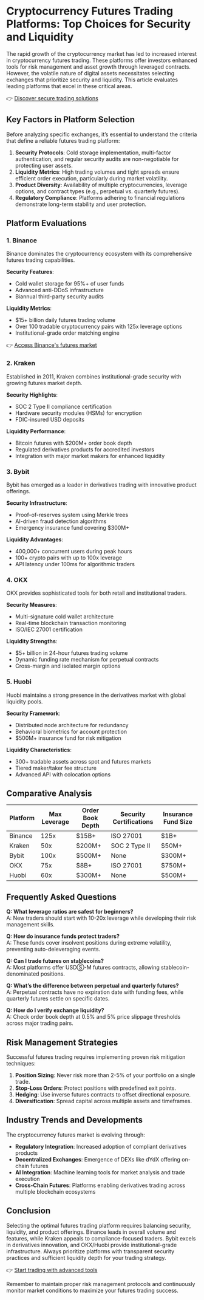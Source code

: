 # Cryptocurrency Futures Trading Platforms: Top Choices for Security and Liquidity  

The rapid growth of the cryptocurrency market has led to increased interest in cryptocurrency futures trading. These platforms offer investors enhanced tools for risk management and asset growth through leveraged contracts. However, the volatile nature of digital assets necessitates selecting exchanges that prioritize security and liquidity. This article evaluates leading platforms that excel in these critical areas.  

👉 [Discover secure trading solutions](https://bit.ly/okx-bonus)  

## Key Factors in Platform Selection  

Before analyzing specific exchanges, it’s essential to understand the criteria that define a reliable futures trading platform:  

1. **Security Protocols**: Cold storage implementation, multi-factor authentication, and regular security audits are non-negotiable for protecting user assets.  
2. **Liquidity Metrics**: High trading volumes and tight spreads ensure efficient order execution, particularly during market volatility.  
3. **Product Diversity**: Availability of multiple cryptocurrencies, leverage options, and contract types (e.g., perpetual vs. quarterly futures).  
4. **Regulatory Compliance**: Platforms adhering to financial regulations demonstrate long-term stability and user protection.  

## Platform Evaluations  

### 1. Binance  

Binance dominates the cryptocurrency ecosystem with its comprehensive futures trading capabilities.  

**Security Features**:  
- Cold wallet storage for 95%+ of user funds  
- Advanced anti-DDoS infrastructure  
- Biannual third-party security audits  

**Liquidity Metrics**:  
- $15+ billion daily futures trading volume  
- Over 100 tradable cryptocurrency pairs with 125x leverage options  
- Institutional-grade order matching engine  

👉 [Access Binance's futures market](https://bit.ly/okx-bonus)  

### 2. Kraken  

Established in 2011, Kraken combines institutional-grade security with growing futures market depth.  

**Security Highlights**:  
- SOC 2 Type II compliance certification  
- Hardware security modules (HSMs) for encryption  
- FDIC-insured USD deposits  

**Liquidity Performance**:  
- Bitcoin futures with $200M+ order book depth  
- Regulated derivatives products for accredited investors  
- Integration with major market makers for enhanced liquidity  

### 3. Bybit  

Bybit has emerged as a leader in derivatives trading with innovative product offerings.  

**Security Infrastructure**:  
- Proof-of-reserves system using Merkle trees  
- AI-driven fraud detection algorithms  
- Emergency insurance fund covering $300M+  

**Liquidity Advantages**:  
- 400,000+ concurrent users during peak hours  
- 100+ crypto pairs with up to 100x leverage  
- API latency under 100ms for algorithmic traders  

### 4. OKX  

OKX provides sophisticated tools for both retail and institutional traders.  

**Security Measures**:  
- Multi-signature cold wallet architecture  
- Real-time blockchain transaction monitoring  
- ISO/IEC 27001 certification  

**Liquidity Strengths**:  
- $5+ billion in 24-hour futures trading volume  
- Dynamic funding rate mechanism for perpetual contracts  
- Cross-margin and isolated margin options  

### 5. Huobi  

Huobi maintains a strong presence in the derivatives market with global liquidity pools.  

**Security Framework**:  
- Distributed node architecture for redundancy  
- Behavioral biometrics for account protection  
- $500M+ insurance fund for risk mitigation  

**Liquidity Characteristics**:  
- 300+ tradable assets across spot and futures markets  
- Tiered maker/taker fee structure  
- Advanced API with colocation options  

## Comparative Analysis  

| Platform   | Max Leverage | Order Book Depth | Security Certifications | Insurance Fund Size |  
|------------|--------------|------------------|--------------------------|---------------------|  
| Binance    | 125x         | $15B+            | ISO 27001               | $1B+                |  
| Kraken     | 50x          | $200M+           | SOC 2 Type II           | $50M+               |  
| Bybit      | 100x         | $500M+           | None                    | $300M+              |  
| OKX        | 75x          | $8B+             | ISO 27001               | $750M+              |  
| Huobi      | 60x          | $300M+           | None                    | $500M+              |  

## Frequently Asked Questions  

**Q: What leverage ratios are safest for beginners?**  
A: New traders should start with 10-20x leverage while developing their risk management skills.  

**Q: How do insurance funds protect traders?**  
A: These funds cover insolvent positions during extreme volatility, preventing auto-deleveraging events.  

**Q: Can I trade futures on stablecoins?**  
A: Most platforms offer USDⓈ-M futures contracts, allowing stablecoin-denominated positions.  

**Q: What’s the difference between perpetual and quarterly futures?**  
A: Perpetual contracts have no expiration date with funding fees, while quarterly futures settle on specific dates.  

**Q: How do I verify exchange liquidity?**  
A: Check order book depth at 0.5% and 5% price slippage thresholds across major trading pairs.  

## Risk Management Strategies  

Successful futures trading requires implementing proven risk mitigation techniques:  

1. **Position Sizing**: Never risk more than 2-5% of your portfolio on a single trade.  
2. **Stop-Loss Orders**: Protect positions with predefined exit points.  
3. **Hedging**: Use inverse futures contracts to offset directional exposure.  
4. **Diversification**: Spread capital across multiple assets and timeframes.  

## Industry Trends and Developments  

The cryptocurrency futures market is evolving through:  

- **Regulatory Integration**: Increased adoption of compliant derivatives products  
- **Decentralized Exchanges**: Emergence of DEXs like dYdX offering on-chain futures  
- **AI Integration**: Machine learning tools for market analysis and trade execution  
- **Cross-Chain Futures**: Platforms enabling derivatives trading across multiple blockchain ecosystems  

## Conclusion  

Selecting the optimal futures trading platform requires balancing security, liquidity, and product offerings. Binance leads in overall volume and features, while Kraken appeals to compliance-focused traders. Bybit excels in derivatives innovation, and OKX/Huobi provide institutional-grade infrastructure. Always prioritize platforms with transparent security practices and sufficient liquidity depth for your trading strategy.  

👉 [Start trading with advanced tools](https://bit.ly/okx-bonus)  

Remember to maintain proper risk management protocols and continuously monitor market conditions to maximize your futures trading success.